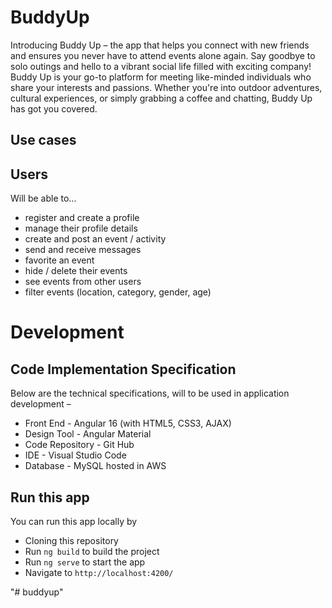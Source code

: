 # BuddyUp
Introducing Buddy Up – the app that helps you connect with new friends and ensures you never have to attend events alone again. Say goodbye to solo outings and hello to a vibrant social life filled with exciting company!
Buddy Up is your go-to platform for meeting like-minded individuals who share your interests and passions. Whether you're into outdoor adventures, cultural experiences, or simply grabbing a coffee and chatting, Buddy Up has got you covered.

## Use cases
## Users
Will be able to...
- register and create a profile
- manage their profile details
- create and post an event / activity
- send and receive messages
- favorite an event
- hide / delete their events
- see events from other users
- filter events (location, category, gender, age)

# Development
## Code Implementation Specification
Below are the technical specifications, will to be used in application development –

- Front End - Angular 16 (with HTML5, CSS3, AJAX)
- Design Tool - Angular Material
- Code Repository - Git Hub
- IDE - Visual Studio Code
- Database - MySQL hosted in AWS

## Run this app
You can run this app locally by
- Cloning this repository
- Run `ng build` to build the project
- Run `ng serve` to start the app
- Navigate to `http://localhost:4200/`

"# buddyup" 
